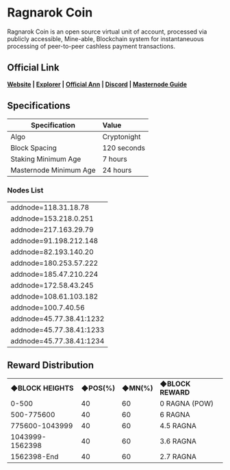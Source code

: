 # Ragnarok Coin

Ragnarok Coin is an open source virtual unit of account, processed via publicly accessible, Mine-able, Blockchain system for instantaneuous processing of peer-to-peer cashless payment transactions.

## Official Link  
**[Website](https://ragnaproject.io) | [Explorer](https://explorer.ragnaproject.io) | [Official Ann](https://bitcointalk.org/index.php?topic=3765596.new#new) | [Discord](https://discord.gg/6bCDr5z) | [Masternode Guide](https://discord.gg/YgAvQyU)**



## Specifications


| Specification          | Value             |
| ---------------------- |:------------------|
| Algo                   | Cryptonight       |
| Block Spacing          | 120 seconds       |
| Staking Minimum Age    | 7 hours           |
| Masternode Minimum Age | 24 hours          |

### Nodes List 

<table>
<tr><td>addnode=118.31.18.78</td></tr>
<tr><td>addnode=153.218.0.251</td></tr>
<tr><td>addnode=217.163.29.79</td></tr>
<tr><td>addnode=91.198.212.148</td></tr>
<tr><td>addnode=82.193.140.20</td></tr>
<tr><td>addnode=180.253.57.222</td></tr>
<tr><td>addnode=185.47.210.224</td></tr>
<tr><td>addnode=172.58.43.245</td></tr>
<tr><td>addnode=108.61.103.182</td></tr>
<tr><td>addnode=100.7.40.56</td></tr>
<tr><td>addnode=45.77.38.41:1232</td></tr>
<tr><td>addnode=45.77.38.41:1233</td></tr>
<tr><td>addnode=45.77.38.41:1234</td></tr>
</table>


## Reward Distribution
<table>
<tr><td><b>◆BLOCK HEIGHTS</b></td><td><b>◆POS(%)</b></td><td><b>◆MN(%)</b></td><td><b>◆BLOCK REWARD</b></td></tr>
<tr><td>0-500</td><td>40</td><td>60</td><td>0 RAGNA (POW)</td></tr>
<tr><td>500-775600</td><td>40</td><td>60</td><td>6 RAGNA</td></tr>
<tr><td>775600-1043999</td><td>40</td><td>60</td><td>4.5 RAGNA</td></tr>
<tr><td>1043999-1562398</td><td>40</td><td>60</td><td>3.6 RAGNA</td></tr>
<tr><td>1562398-End</td><td>40</td><td>60</td><td>2.7 RAGNA</td></tr>
</table>

